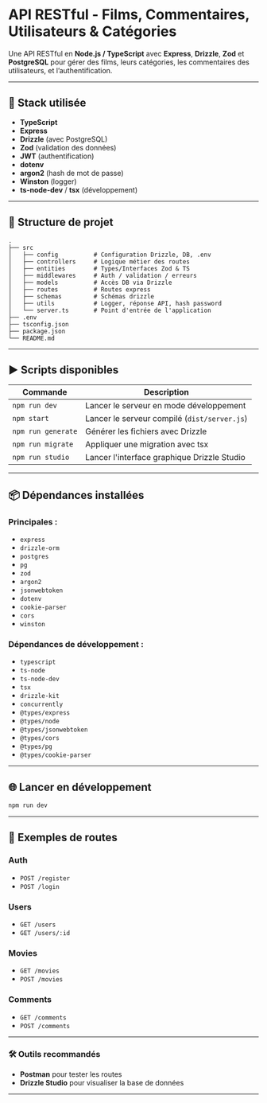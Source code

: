 # API RESTful - Films, Commentaires, Utilisateurs & Catégories

Une API RESTful en **Node.js / TypeScript** avec **Express**, **Drizzle**, **Zod** et **PostgreSQL** pour gérer des films, leurs catégories, les commentaires des utilisateurs, et l’authentification.

---

## 🔧 Stack utilisée

- **TypeScript**
- **Express**
- **Drizzle** (avec PostgreSQL)
- **Zod** (validation des données)
- **JWT** (authentification)
- **dotenv**
- **argon2** (hash de mot de passe)
- **Winston** (logger)
- **ts-node-dev** / **tsx** (développement)

---

## 📁 Structure de projet

```
.
├── src
│   ├── config          # Configuration Drizzle, DB, .env
│   ├── controllers     # Logique métier des routes
│   ├── entities        # Types/Interfaces Zod & TS
│   ├── middlewares     # Auth / validation / erreurs
│   ├── models          # Accès DB via Drizzle
│   ├── routes          # Routes express
│   ├── schemas         # Schémas drizzle
│   ├── utils           # Logger, réponse API, hash password
│   └── server.ts       # Point d'entrée de l'application
├── .env
├── tsconfig.json
├── package.json
└── README.md
```

---

## ▶️ Scripts disponibles

| Commande           | Description                                               |
|--------------------|-----------------------------------------------------------|
| `npm run dev`      | Lancer le serveur en mode développement                   |
| `npm start`        | Lancer le serveur compilé (`dist/server.js`)              |
| `npm run generate` | Générer les fichiers avec Drizzle                         |
| `npm run migrate`  | Appliquer une migration avec tsx                          |
| `npm run studio`   | Lancer l'interface graphique Drizzle Studio               |

---

## 📦 Dépendances installées

### Principales :

- `express`
- `drizzle-orm`
- `postgres`
- `pg`
- `zod`
- `argon2`
- `jsonwebtoken`
- `dotenv`
- `cookie-parser`
- `cors`
- `winston`

### Dépendances de développement :

- `typescript`
- `ts-node`
- `ts-node-dev`
- `tsx`
- `drizzle-kit`
- `concurrently`
- `@types/express`
- `@types/node`
- `@types/jsonwebtoken`
- `@types/cors`
- `@types/pg`
- `@types/cookie-parser`

---

## 🌐 Lancer en développement

```bash
npm run dev
```

---

## 🧪 Exemples de routes

### Auth
- `POST /register`
- `POST /login`

### Users
- `GET /users`
- `GET /users/:id`

### Movies
- `GET /movies`
- `POST /movies`

### Comments
- `GET /comments`
- `POST /comments`

---

### 🛠️ Outils recommandés

- **Postman** pour tester les routes
- **Drizzle Studio** pour visualiser la base de données

---
